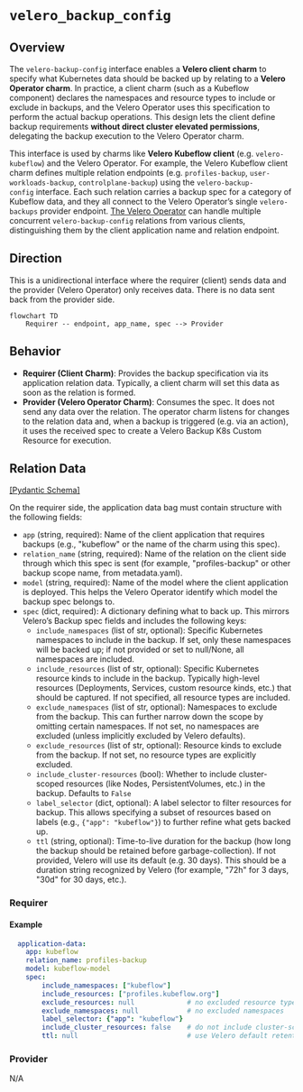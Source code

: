 # `velero_backup_config`

## Overview

The `velero-backup-config` interface enables a **Velero client charm** to specify what Kubernetes data should be backed up by relating to a **Velero Operator charm**. In practice, a client charm (such as a Kubeflow component) declares the namespaces and resource types to include or exclude in backups, and the Velero Operator uses this specification to perform the actual backup operations. This design lets the client define backup requirements **without direct cluster elevated permissions**, delegating the backup execution to the Velero Operator charm.

This interface is used by charms like **Velero Kubeflow client** (e.g. `velero-kubeflow`) and the Velero Operator. For example, the Velero Kubeflow client charm defines multiple relation endpoints (e.g. `profiles-backup`, `user-workloads-backup`, `controlplane-backup`) using the `velero-backup-config` interface. Each such relation carries a backup spec for a category of Kubeflow data, and they all connect to the Velero Operator’s single `velero-backups` provider endpoint. [The Velero Operator](https://github.com/canonical/velero-operator) can handle multiple concurrent `velero-backup-config` relations from various clients, distinguishing them by the client application name and relation endpoint.

## Direction

This is a unidirectional interface where the requirer (client) sends data and the provider (Velero Operator) only receives data. There is no data sent back from the provider side.

```mermaid
flowchart TD
    Requirer -- endpoint, app_name, spec --> Provider
```

## Behavior

- **Requirer (Client Charm)**: Provides the backup specification via its application relation data. Typically, a client charm will set this data as soon as the relation is formed.
- **Provider (Velero Operator Charm)**: Consumes the spec. It does not send any data over the relation. The operator charm listens for changes to the relation data and, when a backup is triggered (e.g. via an action), it uses the received spec to create a Velero Backup K8s Custom Resource for execution.

## Relation Data

[\[Pydantic Schema\]](./schema.py)

On the requirer side, the application data bag must contain structure with the following fields:

- `app` (string, required): Name of the client application that requires backups (e.g., "kubeflow" or the name of the charm using this spec).
- `relation_name` (string, required): Name of the relation on the client side through which this spec is sent (for example, "profiles-backup" or other backup scope name, from metadata.yaml).
- `model` (string, required): Name of the model where the client application is deployed. This helps the Velero Operator identify which model the backup spec belongs to.
- `spec` (dict, required): A dictionary defining what to back up. This mirrors Velero’s Backup spec fields and includes the following keys:
  - `include_namespaces` (list of str, optional): Specific Kubernetes namespaces to include in the backup. If set, only these namespaces will be backed up; if not provided or set to null/None, all namespaces are included.
  - `include_resources` (list of str, optional): Specific Kubernetes resource kinds to include in the backup. Typically high-level resources (Deployments, Services, custom resource kinds, etc.) that should be captured. If not specified, all resource types are included.
  - `exclude_namespaces` (list of str, optional): Namespaces to exclude from the backup. This can further narrow down the scope by omitting certain namespaces. If not set, no namespaces are excluded (unless implicitly excluded by Velero defaults).
  - `exclude_resources` (list of str, optional): Resource kinds to exclude from the backup. If not set, no resource types are explicitly excluded.
  - `include_cluster-resources` (bool): Whether to include cluster-scoped resources (like Nodes, PersistentVolumes, etc.) in the backup. Defaults to `False`
  - `label_selector` (dict, optional): A label selector to filter resources for backup. This allows specifying a subset of resources based on labels (e.g., `{"app": "kubeflow"}`) to further refine what gets backed up.
  - `ttl` (string, optional): Time-to-live duration for the backup (how long the backup should be retained before garbage-collection). If not provided, Velero will use its default (e.g. 30 days). This should be a duration string recognized by Velero (for example, "72h" for 3 days, "30d" for 30 days, etc.).

### Requirer

#### Example

```yaml
  application-data:
    app: kubeflow
    relation_name: profiles-backup
    model: kubeflow-model
    spec:
        include_namespaces: ["kubeflow"]
        include_resources: ["profiles.kubeflow.org"]
        exclude_resources: null             # no excluded resource types
        exclude_namespaces: null            # no excluded namespaces
        label_selector: {"app": "kubeflow"}
        include_cluster_resources: false    # do not include cluster-scoped resources
        ttl: null                           # use Velero default retention
```

### Provider

N/A
